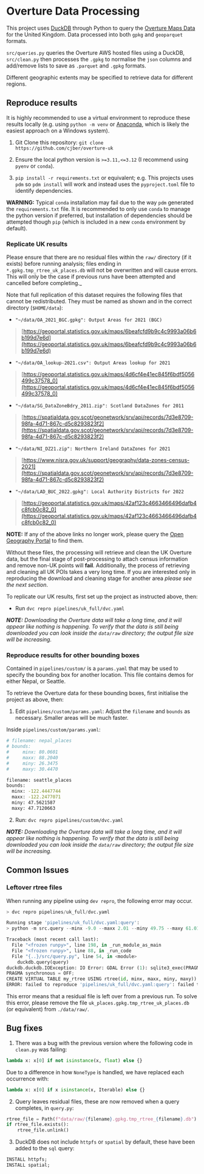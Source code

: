 # Overture Data Processing

This project uses [DuckDB](https://duckdb.org/) through Python to query the [Overture Maps Data](https://github.com/OvertureMaps/data) for the United Kingdom. Data processed into both `gpkg` and `geoparquet` formats.

`src/queries.py` queries the Overture AWS hosted files using a DuckDB, `src/clean.py` then processes the `.gpkg` to normalise the `json` columns and add/remove lists to save as `.parquet` and `.gpkg` formats.

Different geographic extents may be specified to retrieve data for different regions.

## Reproduce results

It is highly recommended to use a virtual environment to reproduce these results locally (e.g. using `python -m venv` or [Anaconda](https://www.anaconda.com/download), which is likely the easiest approach on a Windows system).

1. Git Clone this repository: `git clone https://github.com/cjber/overture-uk`

2. Ensure the local python version is `>=3.11,<=3.12` (I recommend using `pyenv` or `conda`).

2. `pip install -r requirements.txt` or equivalent; e.g. This projects uses `pdm` so `pdm install` will work and instead uses the `pyproject.toml` file to identify dependencies.

**WARNING:** Typical `conda` installation may fail due to the way `pdm` generated the `requirements.txt` file. It is recommended to only use `conda` to manage the python version if preferred, but installation of dependencies should be attempted though `pip` (which is included in a new `conda` environment by default).


### Replicate UK results

Please ensure that there are no residual files within the `raw/` directory (if it exists) before running analysis; files ending in `*.gpkg.tmp_rtree_uk_places.db` will not be overwritten and will cause errors. This will only be the case if previous runs have been attempted and cancelled before completing._

Note that full replication of this dataset requires the following files that cannot be redistributed. They must be named as shown and in the correct directory (`$HOME/data`):

* `"~/data/OA_2021_BGC.gpkg": Output Areas for 2021 (BGC)` 

> [https://geoportal.statistics.gov.uk/maps/6beafcfd9b9c4c9993a06b6b199d7e6d](https://geoportal.statistics.gov.uk/maps/6beafcfd9b9c4c9993a06b6b199d7e6d)

* `"~/data/OA_lookup-2021.csv": Output Areas lookup for 2021` 

> [https://geoportal.statistics.gov.uk/maps/4d6cf4e41ec845f6bdf5056499c37578_0](https://geoportal.statistics.gov.uk/maps/4d6cf4e41ec845f6bdf5056499c37578_0)

* `"~/data/SG_DataZoneBdry_2011.zip": Scotland DataZones for 2011` 

> [https://spatialdata.gov.scot/geonetwork/srv/api/records/7d3e8709-98fa-4d71-867c-d5c8293823f2](https://spatialdata.gov.scot/geonetwork/srv/api/records/7d3e8709-98fa-4d71-867c-d5c8293823f2)

* `"~/data/NI_DZ21.zip": Northern Ireland DataZones for 2021` 

> [https://www.nisra.gov.uk/support/geography/data-zones-census-2021](https://spatialdata.gov.scot/geonetwork/srv/api/records/7d3e8709-98fa-4d71-867c-d5c8293823f2)

* `"~/data/LAD_BUC_2022.gpkg": Local Authority Districts for 2022` 

> [https://geoportal.statistics.gov.uk/maps/42af123c4663466496dafb4c8fcb0c82_0](https://geoportal.statistics.gov.uk/maps/42af123c4663466496dafb4c8fcb0c82_0)

**NOTE:** If any of the above links no longer work, please query the [Open Geography Portal](https://geoportal.statistics.gov.uk/) to find them.

Without these files, the processing will retrieve and clean the UK Overture data, but the final stage of post-processing to attach census information and remove non-UK points will **fail**. Additionally, the process of retrieving and cleaning all UK POIs takes a very long time. If you are interested only in reproducing the download and cleaning stage for another area _please see the next section_.

To replicate our UK results, first set up the project as instructed above, then:

* Run `dvc repro pipelines/uk_full/dvc.yaml`

_**NOTE:** Downloading the Overture data will take a long time, and it will appear like nothing is happening. To verify that the data is still being downloaded you can look inside the `data/raw` directory; the output file size will be increasing._

### Reproduce results for other bounding boxes

Contained in `pipelines/custom/` is a `params.yaml` that may be used to specify the bounding box for another location. This file contains demos for either Nepal, or Seattle.

To retrieve the Overture data for these bounding boxes, first initialise the project as above, then:

1. Edit `pipelines/custom/params.yaml`: Adjust the `filename` and `bounds` as necessary. Smaller areas will be much faster.

Inside `pipelines/custom/params.yaml`:
```bash
# filename: nepal_places
# bounds:
#     minx: 80.0601
#     maxx: 88.2040
#     miny: 26.3475
#     maxy: 30.4470

filename: seattle_places
bounds:
  minx: -122.4447744
  maxx: -122.2477071
  miny: 47.5621587
  maxy: 47.7120663
```
2. Run: `dvc repro pipelines/custom/dvc.yaml`

_**NOTE:** Downloading the Overture data will take a long time, and it will appear like nothing is happening. To verify that the data is still being downloaded you can look inside the `data/raw` directory; the output file size will be increasing._

## Common Issues

### Leftover rtree files

When running any pipeline using `dev repro`, the following error may occur.

```python
> dvc repro pipelines/uk_full/dvc.yaml

Running stage 'pipelines/uk_full/dvc.yaml:query':                     
> python -m src.query --minx -9.0 --maxx 2.01 --miny 49.75 --maxy 61.01 --filename uk_places

Traceback (most recent call last):
  File "<frozen runpy>", line 198, in _run_module_as_main
  File "<frozen runpy>", line 88, in _run_code
  File "{..}/src/query.py", line 54, in <module>
    duckdb.query(query)
duckdb.duckdb.IOException: IO Error: GDAL Error (1): sqlite3_exec(PRAGMA journal_mode = OFF;
PRAGMA synchronous = OFF;
CREATE VIRTUAL TABLE my_rtree USING rtree(id, minx, maxx, miny, maxy)) failed: table my_rtree already exists
ERROR: failed to reproduce 'pipelines/uk_full/dvc.yaml:query': failed to run: python -m src.query --minx -9.0 --maxx 2.01 --miny 49.75 --maxy 61.01 --filename uk_places, exited with 1
```

This error means that a residual file is left over from a previous run. To solve this error, please remove the file `uk_places.gpkg.tmp_rtree_uk_places.db` (or equivalent) from `./data/raw/`.

## Bug fixes

1. There was a bug with the previous version where the following code in `clean.py` was failing:

```python
lambda x: x[0] if not isinstance(x, float) else {}
```

Due to a difference in how `NoneType` is handled, we have replaced each occurrence with:

```python
lambda x: x[0] if x isinstance(x, Iterable) else {}
```
2. Query leaves residual files, these are now removed when a query completes, in `query.py`:

```python
rtree_file = Path(f"data/raw/{filename}.gpkg.tmp_rtree_{filename}.db")
if rtree_file.exists():
    rtree_file.unlink()
```

3. DuckDB does not include `httpfs` or `spatial` by default, these have been added to the `sql` query:

```sql
INSTALL httpfs;
INSTALL spatial;
```
